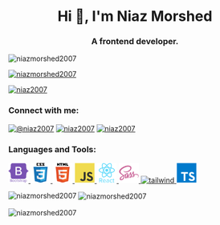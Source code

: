 <h1 align="center">Hi 👋, I'm Niaz Morshed</h1>
<h3 align="center">A frontend developer.</h3>

<p align="left"> <img src="https://komarev.com/ghpvc/?username=niazmorshed2007&label=Profile%20views&color=0e75b6&style=flat" alt="niazmorshed2007" /> </p>

<p align="left"> <a href="https://github.com/ryo-ma/github-profile-trophy"><img src="https://github-profile-trophy.vercel.app/?username=niazmorshed2007" alt="niazmorshed2007" /></a> </p>

<p align="left"> <a href="https://twitter.com/niaz2007" target="blank"><img src="https://img.shields.io/twitter/follow/niaz2007?logo=twitter&style=for-the-badge" alt="niaz2007" /></a> </p>

<h3 align="left">Connect with me:</h3>
<p align="left">
<a href="https://codepen.io/@niaz2007" target="blank"><img align="center" src="https://raw.githubusercontent.com/rahuldkjain/github-profile-readme-generator/master/src/images/icons/Social/codepen.svg" alt="@niaz2007" height="30" width="40" /></a>
<a href="https://twitter.com/niaz2007" target="blank"><img align="center" src="https://raw.githubusercontent.com/rahuldkjain/github-profile-readme-generator/master/src/images/icons/Social/twitter.svg" alt="niaz2007" height="30" width="40" /></a>
<a href="https://fb.com/niaz2007" target="blank"><img align="center" src="https://raw.githubusercontent.com/rahuldkjain/github-profile-readme-generator/master/src/images/icons/Social/facebook.svg" alt="niaz2007" height="30" width="40" /></a>
</p>

<h3 align="left">Languages and Tools:</h3>
<p align="left"> <a href="https://getbootstrap.com" target="_blank"> <img src="https://raw.githubusercontent.com/devicons/devicon/master/icons/bootstrap/bootstrap-plain-wordmark.svg" alt="bootstrap" width="40" height="40"/> </a> <a href="https://www.w3schools.com/css/" target="_blank"> <img src="https://raw.githubusercontent.com/devicons/devicon/master/icons/css3/css3-original-wordmark.svg" alt="css3" width="40" height="40"/> </a> <a href="https://www.w3.org/html/" target="_blank"> <img src="https://raw.githubusercontent.com/devicons/devicon/master/icons/html5/html5-original-wordmark.svg" alt="html5" width="40" height="40"/> </a> <a href="https://developer.mozilla.org/en-US/docs/Web/JavaScript" target="_blank"> <img src="https://raw.githubusercontent.com/devicons/devicon/master/icons/javascript/javascript-original.svg" alt="javascript" width="40" height="40"/> </a> <a href="https://reactjs.org/" target="_blank"> <img src="https://raw.githubusercontent.com/devicons/devicon/master/icons/react/react-original-wordmark.svg" alt="react" width="40" height="40"/> </a> <a href="https://sass-lang.com" target="_blank"> <img src="https://raw.githubusercontent.com/devicons/devicon/master/icons/sass/sass-original.svg" alt="sass" width="40" height="40"/> </a> <a href="https://tailwindcss.com/" target="_blank"> <img src="https://www.vectorlogo.zone/logos/tailwindcss/tailwindcss-icon.svg" alt="tailwind" width="40" height="40"/> </a> <a href="https://www.typescriptlang.org/" target="_blank"> <img src="https://raw.githubusercontent.com/devicons/devicon/master/icons/typescript/typescript-original.svg" alt="typescript" width="40" height="40"/> </a> </p>

<p><img align="left" src="https://github-readme-stats.vercel.app/api/top-langs?username=niazmorshed2007&show_icons=true&locale=en&layout=compact" alt="niazmorshed2007" /></p>

<p>&nbsp;<img align="center" src="https://github-readme-stats.vercel.app/api?username=niazmorshed2007&show_icons=true&locale=en" alt="niazmorshed2007" /></p>

<p><img align="center" src="https://github-readme-streak-stats.herokuapp.com/?user=niazmorshed2007&" alt="niazmorshed2007" /></p>
